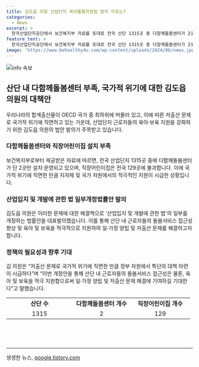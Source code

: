 ```yaml
---
title: 김도읍 의원 산업단지 육아돌봄지원법 발의 이유는?
categories:
  - News
excerpt: >
  한국산업단지공단에서 보건복지부 자료를 토대로 전국 산단 1315곳 중 다함께돌봄센터가 2곳뿐이며, 부산에선 63개소가 운영되지만 산단 내에는 0이라는 사실이 거론되고 있습니다. 이에 국민의힘 김도읍 의원은 산업단지 근로자의 육아·보육을 위한 법안을 발의했는데, 이는 저출산 문제에 대응하기 위한 조치로 주목받고 있습니다. 현재 다함께돌봄센터는 전국적으로 주거지역에 밀집되어 운영되고 있어 산단 내 근로자들의 이용이 제한되고 있으며, 직장어린이집 또한 부족한 상황입니다. 김 의원은 이를 해결하기 위해 정부 차원의 특단 대책 마련을 촉구하고 있습니다.
feature_text: >
  한국산업단지공단에서 보건복지부 자료를 토대로 전국 산단 1315곳 중 다함께돌봄센터가 2곳뿐이며, 부산에선 63개소가 운영되지만 산단 내에는 0이라는 사실이 거론되고 있습니다. 이에 국민의힘 김도읍 의원은 산업단지 근로자의 육아·보육을 위한 법안을 발의했는데, 이는 저출산 문제에 대응하기 위한 조치로 주목받고 있습니다. 현재 다함께돌봄센터는 전국적으로 주거지역에 밀집되어 운영되고 있어 산단 내 근로자들의 이용이 제한되고 있으며, 직장어린이집 또한 부족한 상황입니다. 김 의원은 이를 해결하기 위해 정부 차원의 특단 대책 마련을 촉구하고 있습니다.
image: 'https://www.behealthy4u.com/wp-content/uploads/2024/06/news.jpg'
---
```


<p><img src="https://www.behealthy4u.com/wp-content/uploads/2024/06/news.jpg" alt="info 속보" /></p>

<h2 data-ke-size="size26">산단 내 다함께돌봄센터 부족, 국가적 위기에 대한 김도읍 의원의 대책안</h2>

<p data-ke-size="size16">우리나라의 합계출산율이 OECD 국가 중 최하위에 머물러 있고, 이에 따른 저출산 문제로 국가적 위기에 직면하고 있는 가운데, 산업단지 근로자들의 육아·보육 지원을 강화하기 위한 김도읍 의원의 법안 발의가 주목받고 있습니다. </p>

<h3 data-ke-size="size24">다함께돌봄센터와 직장어린이집 설치 부족</h3>

<p data-ke-size="size16">보건복지부로부터 제공받은 자료에 따르면, 전국 산업단지 1315곳 중에 다함께돌봄센터가 단 2곳만 설치·운영되고 있으며, 직장어린이집은 전국 129곳에 불과합니다. 이에 국가적 위기에 직면한 만큼 지자체 및 국가 차원에서의 적극적인 지원이 시급한 상황입니다.</p>

<h3 data-ke-size="size24">산업입지 및 개발에 관한 법 일부개정법률안 발의</h3>

<p data-ke-size="size16">김도읍 의원은 이러한 문제에 대한 해결책으로 '산업입지 및 개발에 관한 법'의 일부를 개정하는 법률안을 대표발의했습니다. 이를 통해 산단 내 근로자들의 돌봄서비스 접근성 향상 및 육아 및 보육을 적극적으로 지원하여 일·가정 양립 및 저출산 문제를 해결하고자 합니다.</p>

<h3 data-ke-size="size24">정책의 필요성과 향후 기대</h3>

<p data-ke-size="size16">김 의원은 “저출산 문제로 국가적 위기에 직면한 만큼 정부 차원에서 특단의 대책 마련이 시급하다”며 “이번 개정안을 통해 산단 내 근로자들의 돌봄서비스 접근성은 물론, 육아 및 보육을 적극 지원함으로써 일·가정 양립 및 저출산 문제 해결에 기여하길 기대한다”고 말했습니다.</p>

<table>
  <colgroup>
    <col width="180" />
    <col width="155" />
    <col width="162" />
  </colgroup>
  <tr>
    <td style="text-align: center; height: 17px;"><b>산단 수</b></td>
    <td style="text-align: center; height: 17px;"><b>다함께돌봄센터 개수</b></td>
    <td style="text-align: center; height: 17px;"><b>직장어린이집 개수</b></td>
  </tr>
  <tr>
    <td style="text-align: center; height: 17px;">1315</td>
    <td style="text-align: center; height: 17px;">2</td>
    <td style="text-align: center; height: 17px;">129</td>
  </tr>
</table>

<p data-ke-size="size16">&nbsp;</p>

<p data-ke-size="size16">&nbsp;</p>

<p><hr data-ke-size="size16" /></p>
생생한 뉴스, <a href="https://qoogle.tistory.com" rel="dofollow">qoogle.tistory.com</a>


